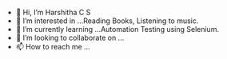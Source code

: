 - 👋 Hi, I’m Harshitha C S
- 👀 I’m interested in ...Reading Books, Listening to music.
- 🌱 I’m currently learning ...Automation Testing using Selenium.
- 💞️ I’m looking to collaborate on ...
- 📫 How to reach me ...

<!---
HarshithaVM6045/HarshithaVM6045 is a ✨ special ✨ repository because its `README.md` (this file) appears on your GitHub profile.
You can click the Preview link to take a look at your changes.
--->
